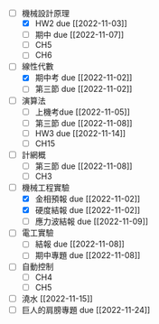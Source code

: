 - [ ] 機械設計原理
	- [x] HW2 due [[2022-11-03]]
	- [ ] 期中 due [[2022-11-07]]
	- [ ] CH5
	- [ ] CH6
- [ ] 線性代數
	- [x] 期中考 due [[2022-11-02]]
	- [ ] 第三節 due [[2022-11-02]]
- [ ] 演算法
	- [ ] 上機考due [[2022-11-05]]
	- [ ] 第三節 due [[2022-11-08]]
	- [ ] HW3 due [[2022-11-14]]
	- [ ] CH15
- [ ] 計網概
	- [ ] 第三節 due [[2022-11-08]]
	- [ ] CH3
- [ ] 機械工程實驗
	- [x] 金相預報 due [[2022-11-02]]
	- [x] 硬度結報 due [[2022-11-02]]
	- [ ] 應力波結報 due [[2022-11-09]]
- [ ] 電工實驗
	- [ ] 結報 due [[2022-11-08]]
	- [ ] 期中專題 due [[2022-11-08]]
- [ ] 自動控制
	- [ ] CH4
	- [ ] CH5
- [ ] 澆水 [[2022-11-15]]
- [ ] 巨人的肩膀專題 due [[2022-11-24]]